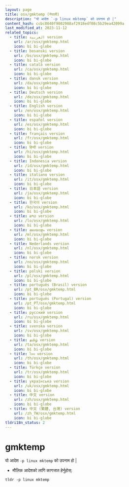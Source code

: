 ```yaml
---
layout: page
title: osx/gmktemp (नेपाली)
description: "यो आदेश `-p linux mktemp` को उपनाम हो |"
content_hash: ccbc8040f9002988af2918edf08c5b29ea42099a
last_modified_at: 2023-11-12
related_topics:
  - title: العربية version
    url: /ar/osx/gmktemp.html
    icon: bi bi-globe
  - title: bosanski version
    url: /bs/osx/gmktemp.html
    icon: bi bi-globe
  - title: català version
    url: /ca/osx/gmktemp.html
    icon: bi bi-globe
  - title: dansk version
    url: /da/osx/gmktemp.html
    icon: bi bi-globe
  - title: Deutsch version
    url: /de/osx/gmktemp.html
    icon: bi bi-globe
  - title: English version
    url: /en/osx/gmktemp.html
    icon: bi bi-globe
  - title: español version
    url: /es/osx/gmktemp.html
    icon: bi bi-globe
  - title: français version
    url: /fr/osx/gmktemp.html
    icon: bi bi-globe
  - title: हिन्दी version
    url: /hi/osx/gmktemp.html
    icon: bi bi-globe
  - title: Indonesia version
    url: /id/osx/gmktemp.html
    icon: bi bi-globe
  - title: italiano version
    url: /it/osx/gmktemp.html
    icon: bi bi-globe
  - title: 日本語 version
    url: /ja/osx/gmktemp.html
    icon: bi bi-globe
  - title: 한국어 version
    url: /ko/osx/gmktemp.html
    icon: bi bi-globe
  - title: ລາວ version
    url: /lo/osx/gmktemp.html
    icon: bi bi-globe
  - title: മലയാളം version
    url: /ml/osx/gmktemp.html
    icon: bi bi-globe
  - title: Nederlands version
    url: /nl/osx/gmktemp.html
    icon: bi bi-globe
  - title: norsk version
    url: /no/osx/gmktemp.html
    icon: bi bi-globe
  - title: polski version
    url: /pl/osx/gmktemp.html
    icon: bi bi-globe
  - title: português (Brasil) version
    url: /pt_BR/osx/gmktemp.html
    icon: bi bi-globe
  - title: português (Portugal) version
    url: /pt_PT/osx/gmktemp.html
    icon: bi bi-globe
  - title: русский version
    url: /ru/osx/gmktemp.html
    icon: bi bi-globe
  - title: svenska version
    url: /sv/osx/gmktemp.html
    icon: bi bi-globe
  - title: தமிழ் version
    url: /ta/osx/gmktemp.html
    icon: bi bi-globe
  - title: ไทย version
    url: /th/osx/gmktemp.html
    icon: bi bi-globe
  - title: Türkçe version
    url: /tr/osx/gmktemp.html
    icon: bi bi-globe
  - title: українська version
    url: /uk/osx/gmktemp.html
    icon: bi bi-globe
  - title: 中文 version
    url: /zh/osx/gmktemp.html
    icon: bi bi-globe
  - title: 中文 (繁體, 台灣) version
    url: /zh_TW/osx/gmktemp.html
    icon: bi bi-globe
tldri18n_status: 2
---
```

# gmktemp

यो आदेश `-p linux mktemp` को उपनाम हो |

- मौलिक आदेशको लागि कागजात हेर्नुहोस्:

`tldr -p linux mktemp`
